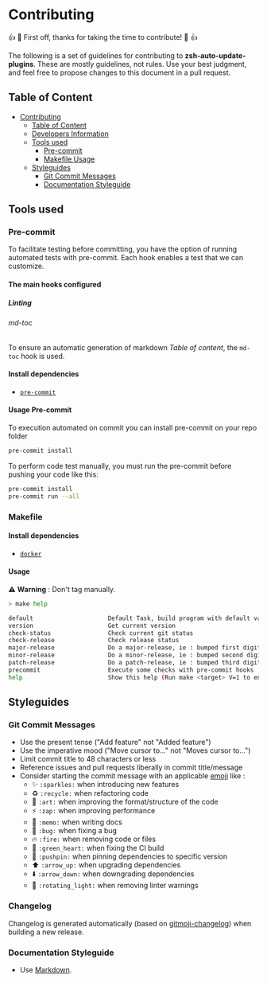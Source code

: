# Contributing

:+1: :tada: First off, thanks for taking the time to contribute! :tada: :+1:

The following is a set of guidelines for contributing to **zsh-auto-update-plugins**. These are mostly guidelines, not rules. Use your best judgment, and feel free to propose changes to this document in a pull request.

## Table of Content

<!--TOC-->

- [Contributing](#contributing)
  - [Table of Content](#table-of-content)
  - [Developers Information](#developers-information)
  - [Tools used](#tools-used)
    - [Pre-commit](#pre-commit)
    - [Makefile Usage](#makefile-usage)
  - [Styleguides](#styleguides)
    - [Git Commit Messages](#git-commit-messages)
    - [Documentation Styleguide](#documentation-styleguide)

<!--TOC-->

## Tools used

### Pre-commit

To facilitate testing before committing, you have the option of running automated tests with pre-commit. Each hook enables a test that we can customize.

#### The main hooks configured

##### Linting

###### md-toc

To ensure an automatic generation of markdown *Table of content*, the `md-toc` hook is used.

#### Install dependencies

* [`pre-commit`](https://pre-commit.com/#install)

#### Usage Pre-commit

To execution automated on commit you can install pre-commit on your repo folder

```bash
pre-commit install
```

To perform code test manually, you must run the pre-commit before pushing your code
like this:

```bash
pre-commit install
pre-commit run --all
```

### Makefile

#### Install dependencies

* [`docker`](https://docs.docker.com/get-docker/)

#### Usage

:warning: **Warning** : Don't tag manually.

```bash
> make help

default                     Default Task, build program with default values
version                     Get current version
check-status                Check current git status
check-release               Check release status
major-release               Do a major-release, ie : bumped first digit X+1.y.z
minor-release               Do a minor-release, ie : bumped second digit x.Y+1.z
patch-release               Do a patch-release, ie : bumped third digit x.y.Z+1
precommit                   Execute some checks with pre-commit hooks
help                        Show this help (Run make <target> V=1 to enable verbose)
```

## Styleguides

### Git Commit Messages

* Use the present tense ("Add feature" not "Added feature")
* Use the imperative mood ("Move cursor to..." not "Moves cursor to...")
* Limit commit title to 48 characters or less
* Reference issues and pull requests liberally in commit title/message
* Consider starting the commit message with an applicable [emoji](https://gitmoji.dev/) like :
    * :sparkles: `:sparkles:` when introducing new features
    * :recycle: `:recycle:` when refactoring code
    * :art: `:art:` when improving the format/structure of the code
    * :zap: `:zap:` when improving performance
    * :memo: `:memo:` when writing docs
    * :bug: `:bug:` when fixing a bug
    * :fire: `:fire:` when removing code or files
    * :green_heart: `:green_heart:` when fixing the CI build
    * :pushpin: `:pushpin:` when pinning dependencies to specific version
    * :arrow_up: `:arrow_up:` when upgrading dependencies
    * :arrow_down: `:arrow_down:` when downgrading dependencies
    * :rotating_light: `:rotating_light:` when removing linter warnings

### Changelog

Changelog is generated automatically (based on [gitmoji-changelog](https://github.com/frinyvonnick/gitmoji-changelog)) when building a new release.


### Documentation Styleguide

* Use [Markdown](https://daringfireball.net/projects/markdown).
